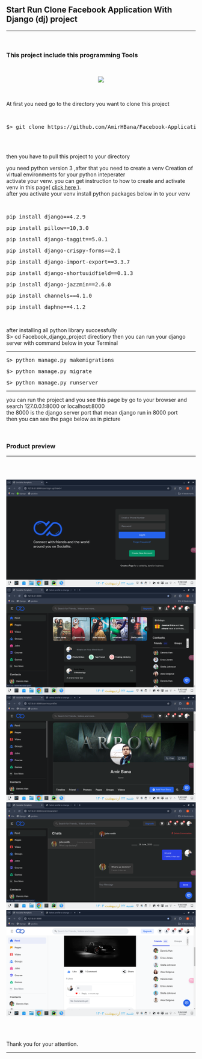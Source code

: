 <h2><strong> Start Run Clone Facebook Application With Django (dj) project </strong></h2>

<hr>
<br>

<h3> This project include this programming Tools</h3>
<br>
<p align="center">
  <a href="https://skillicons.dev">
    <img src="https://skillicons.dev/icons?i=py,django,pycharm,sqlite" />
  </a>
</p>

<br>

<p> At first you need go to the directory you want to clone this project </p>
<br>

<div class="highlight highlight-source-shell notranslate position-relative overflow-auto" dir="auto"><pre>$> git clone https://github.com/AmirHBana/Facebook-Application-Django-web-framework-Fullstack.git</pre></div>

<br><br>

<p> then you have to pull this project to your directory<br>
  
   you need python version 3
    ,after that you need to create a venv Creation of virtual environments for your python inteperater<br>
  activate your venv. you can get instruction to how to create and activate venv in this page( <a href="https://docs.python.org/3/library/venv.html"> click here </a> ).<br>
  after you activate your venv install python packages below in to your venv
</p>

<br>

<div class="highlight highlight-source-shell notranslate position-relative overflow-auto" dir="auto"><pre>pip install django==4.2.9</pre></div>
<div class="highlight highlight-source-shell notranslate position-relative overflow-auto" dir="auto"><pre>pip install pillow==10,3.0</pre></div>
<div class="highlight highlight-source-shell notranslate position-relative overflow-auto" dir="auto"><pre>pip install django-taggit==5.0.1</pre></div>
<div class="highlight highlight-source-shell notranslate position-relative overflow-auto" dir="auto"><pre>pip install django-crispy-forms==2.1</pre></div>
<div class="highlight highlight-source-shell notranslate position-relative overflow-auto" dir="auto"><pre>pip install django-import-export==3.3.7</pre></div>
<div class="highlight highlight-source-shell notranslate position-relative overflow-auto" dir="auto"><pre>pip install django-shortuuidfield==0.1.3</pre></div>
<div class="highlight highlight-source-shell notranslate position-relative overflow-auto" dir="auto"><pre>pip install django-jazzmin==2.6.0</pre></div>
<div class="highlight highlight-source-shell notranslate position-relative overflow-auto" dir="auto"><pre>pip install channels==4.1.0</pre></div>
<div class="highlight highlight-source-shell notranslate position-relative overflow-auto" dir="auto"><pre>pip install daphne==4.1.2</pre></div>



<br>

<p> after installing all python library successfully <br>
    $> cd Facebook_django_project directiory then
    you can run your django server with command below in your Terminal
</p>


<hr>

<div class="highlight highlight-source-shell notranslate position-relative overflow-auto" dir="auto"><pre>$> python manage.py makemigrations</pre></div>

<div class="highlight highlight-source-shell notranslate position-relative overflow-auto" dir="auto"><pre>$> python manage.py migrate</pre></div>

<div class="highlight highlight-source-shell notranslate position-relative overflow-auto" dir="auto"><pre>$> python manage.py runserver</pre></div>

<hr>

<p> you can run the project and you see this page by go to your browser and search 127.0.0.1:8000 or localhost:8000 <br>
    the 8000 is the django server port that mean django run in 8000 port<br>
      then you can see the page below as in picture
</p>

<br>

<h3>Product preview </h3>
<hr>

<br><br>

<img src="https://github.com/AmirHBana/Facebook-Application-Django-web-framework-Fullstack/blob/main/Facebook_django_project/Preview_of_product/1.png" alt="awd_main project" style="max-width: 100%; max-height: 70%;">

<br>

<img src="https://github.com/AmirHBana/Facebook-Application-Django-web-framework-Fullstack/blob/main/Facebook_django_project/Preview_of_product/2.png" alt="awd_main project" style="max-width: 100%; max-height: 70%;">

<br>

<img src="https://github.com/AmirHBana/Facebook-Application-Django-web-framework-Fullstack/blob/main/Facebook_django_project/Preview_of_product/3.png" alt="awd_main project" style="max-width: 100%; max-height: 70%;">

<br>

<img src="https://github.com/AmirHBana/Facebook-Application-Django-web-framework-Fullstack/blob/main/Facebook_django_project/Preview_of_product/4.png" alt="awd_main project" style="max-width: 100%; max-height: 70%;">

<br>

<img src="https://github.com/AmirHBana/Facebook-Application-Django-web-framework-Fullstack/blob/main/Facebook_django_project/Preview_of_product/5.png" alt="awd_main project" style="max-width: 100%; max-height: 70%;">

<br><br>



<p> 
    Thank you for your attention.
</p>

<hr>


